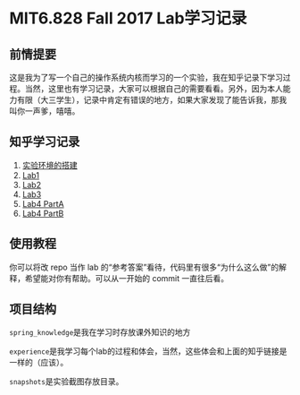 # MIT6.828 Fall 2017 Lab学习记录

## 前情提要

这是我为了写一个自己的操作系统内核而学习的一个实验，我在知乎记录下学习过程。当然，这里也有学习记录，大家可以根据自己的需要看看。另外，因为本人能力有限（大三学生），记录中肯定有错误的地方，如果大家发现了能告诉我，那我叫你一声爹，嘻嘻。

## 知乎学习记录

1. [实验环境的搭建](https://zhuanlan.zhihu.com/p/161202840)
2. [Lab1](https://zhuanlan.zhihu.com/p/162992417)
3. [Lab2](https://zhuanlan.zhihu.com/p/165104094)
4. [Lab3](https://zhuanlan.zhihu.com/p/170162501)
5. [Lab4 PartA](https://zhuanlan.zhihu.com/p/184732745)
6. [Lab4 PartB](https://zhuanlan.zhihu.com/p/188511374)

## 使用教程

你可以将改 repo 当作 lab 的“参考答案”看待，代码里有很多“为什么这么做”的解释，希望能对你有帮助。可以从一开始的 commit 一直往后看。

## 项目结构

`spring_knowledge`是我在学习时存放课外知识的地方

`experience`是我学习每个lab的过程和体会，当然，这些体会和上面的知乎链接是一样的（应该）。

`snapshots`是实验截图存放目录。